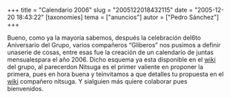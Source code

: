 +++
title = "Calendario 2006"
slug = "2005122018432115"
date = "2005-12-20 18:43:22"
[taxonomies]
tema = ["anuncios"]
autor = ["Pedro Sánchez"]
+++

Bueno, como ya la mayoría sabemos, después la celebración del6to
Aniversario del Grupo, varios compañeros “Gliberos” nos pusimos a
definir unaserie de cosas, entre esas fue la creación de un calendario
de juntas mensualespara el año 2006. Dicho esquema ya esta disponible en
el [wiki](http://wiki.glib.org.mx/index.php/Portada) del grupo, al
parecerdon Nitsuga es el primer valiente en proponer la primera, pues en
hora buena y teinvitamos a que detalles tu propuesta en el
[wiki](http://wiki.glib.org.mx/index.php/Portada) compañero nitsuga. Y
sialguien más quiere colaborar pues bienvenidos.

